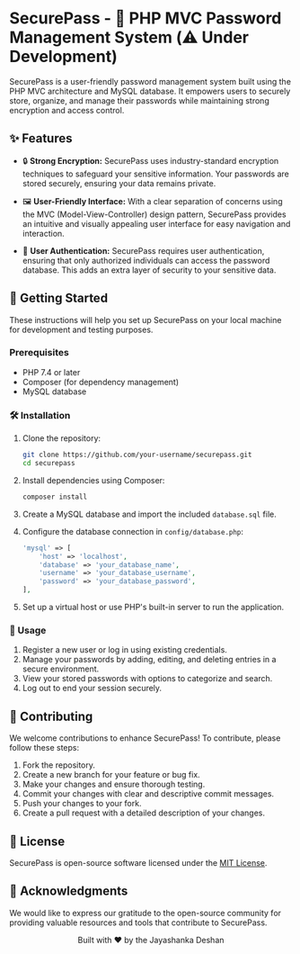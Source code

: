 # SecurePass - 🔐 PHP MVC Password Management System (⚠️ Under Development)

SecurePass is a user-friendly password management system built using the PHP MVC architecture and MySQL database. It empowers users to securely store, organize, and manage their passwords while maintaining strong encryption and access control.

## ✨ Features

- 🔒 **Strong Encryption:** SecurePass uses industry-standard encryption techniques to safeguard your sensitive information. Your passwords are stored securely, ensuring your data remains private.

- 🖼️ **User-Friendly Interface:** With a clear separation of concerns using the MVC (Model-View-Controller) design pattern, SecurePass provides an intuitive and visually appealing user interface for easy navigation and interaction.

- 👤 **User Authentication:** SecurePass requires user authentication, ensuring that only authorized individuals can access the password database. This adds an extra layer of security to your sensitive data.

## 🚀 Getting Started

These instructions will help you set up SecurePass on your local machine for development and testing purposes.

### Prerequisites

- PHP 7.4 or later
- Composer (for dependency management)
- MySQL database

### 🛠 Installation

1. Clone the repository:
   ```sh
   git clone https://github.com/your-username/securepass.git
   cd securepass

2. Install dependencies using Composer:
   ```sh
   composer install
   ```

3. Create a MySQL database and import the included `database.sql` file.

4. Configure the database connection in `config/database.php`:

   ```php
   'mysql' => [
       'host' => 'localhost',
       'database' => 'your_database_name',
       'username' => 'your_database_username',
       'password' => 'your_database_password',
   ],
   ```

5. Set up a virtual host or use PHP's built-in server to run the application.

### 🚀 Usage

1. Register a new user or log in using existing credentials.
2. Manage your passwords by adding, editing, and deleting entries in a secure environment.
3. View your stored passwords with options to categorize and search.
4. Log out to end your session securely.

## 🤝 Contributing

We welcome contributions to enhance SecurePass! To contribute, please follow these steps:

1. Fork the repository.
2. Create a new branch for your feature or bug fix.
3. Make your changes and ensure thorough testing.
4. Commit your changes with clear and descriptive commit messages.
5. Push your changes to your fork.
6. Create a pull request with a detailed description of your changes.

## 📄 License

SecurePass is open-source software licensed under the [MIT License](LICENSE).

## 🙏 Acknowledgments

We would like to express our gratitude to the open-source community for providing valuable resources and tools that contribute to SecurePass.

<p align="center">
  Built with ❤️ by the Jayashanka Deshan
</p>
